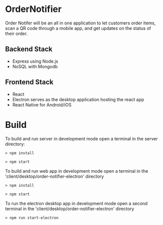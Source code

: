 # OrderNotifier
Order Notifer will be an all in one application to let customers order items, scan a QR code through a mobile app, and get updates on the status of their order.

## Backend Stack
- Express using Node.js
- NoSQL with Mongodb

## Frontend Stack
- React 
- Electron serves as the desktop application hosting the react app
- React Native for Android/iOS

# Build

To build and run server in development mode open a terminal in the server directory:

`> npm install`

`> npm start`

To build and run web app in development mode open a terminal in the 'client/desktop/order-notifier-electron' directory

`> npm install`

`> npm start`

To run the electron desktop app in development mode open a second terminal in the 'client/desktop/order-notifier-electron' directory

`> npm run start-electron`
